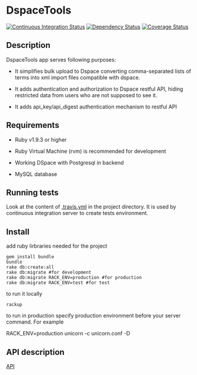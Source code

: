 DspaceTools
===========

[![Continuous Integration Status][1]][2]
[![Dependency Status][3]][4]
[![Coverage Status][5]][6]

Description
-----------

DspaceTools app serves following purposes:

* It simplifies bulk upload to Dspace converting comma-separated lists of 
terms into xml import files compatible with dspace. 

* It adds authentication and authorization to Dspace restful API, hiding 
restricted data from users who are not supposed to see it.

* It adds api_key/api_digest authentication mechanism to restful API


Requirements 
------------

* Ruby v1.9.3 or higher

* Ruby Virtual Machine (rvm) is recommended for development

* Working DSpace with Postgresql in backend

* MySQL database

Running tests
-------------

Look at the content of [.travis.yml][7] in the project directory. 
It is used by continuous integration server to create tests environment.

Install
-------

add ruby lirbraries needed for the project

    gem install bundle 
    bundle
    rake db:create:all
    rake db:migrate #for development
    rake db:migrate RACK_ENV=production #for production
    rake db:migrate RACK_ENV=test #for test

to run it locally

    rackup

to run in production specify production environment before your server
command. For example

   RACK_ENV=production unicorn -c unicorn.conf -D

API description
---------------
[API][8]


[1]: https://secure.travis-ci.org/mbl-cli/DspaceTools.png
[2]: http://travis-ci.org/mbl-cli/DspaceTools
[3]: https://gemnasium.com/mbl-cli/DspaceTools.png
[4]: https://gemnasium.com/mbl-cli/DspaceTools
[5]: https://coveralls.io/repos/mbl-cli/DspaceTools/badge.png
[6]: https://coveralls.io/r/mbl-cli/DspaceTools
[7]: https://github.com/mbl-cli/DspaceTools/blob/master/.travis.yml
[8]: https://github.com/mbl-cli/DspaceTools/wiki/API
